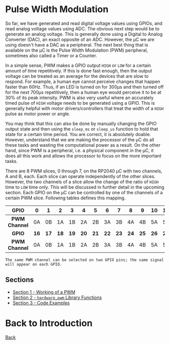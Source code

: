# Pulse Width Modulation
So far, we have generated and read digital voltage values using GPIOs, and read analog voltage values using ADC. The obvious next step would be to generate an analog voltage. This is generally done using a Digital to Analog Converter (DAC), an exact opposite of an ADC. However, the &mu;C we are using doesn't have a DAC as a peripheral. The next best thing that is available on the &mu;C is the Pulse Width Modulation (PWM) peripheral, sometimes also called a Timer or a Counter.

In a simple sense, PWM makes a GPIO output `HIGH` or `LOW` for a certain amount of time repetitively. If this is done fast enough, then the output voltage can be treated as an average for the devices that are slow to respond. For example, a human eye cannot perceive changes that happen faster than 60Hz. Thus, if an LED is turned on for 300&mu;s and then turned off for the next 700&mu;s repetitively, then a human eye would perceive it to be at 30% of its peak intensity. PWM is also very useful where an accurately timed pulse of `HIGH` voltage needs to be generated using a GPIO. This is generally helpful with motor drivers/controllers that treat the width of a `HIGH` pulse as motor power or angle.

You may think that this can also be done by manually changing the GPIO output state and then using the `sleep_ms` or `sleep_us` function to hold that state for a certain time period. You are correct, it is absolutely doable. However, understand that we are making the processor of the &mu;C do all these tasks and wasting the computational power as a result. On the other hand, since PWM is a peripheral, i.e. a physical component in the &mu;C, it does all this work and allows the processor to focus on the more important tasks.

There are 8 PWM slices, 0 through 7, on the RP2040 &mu;C with two channels, A and B, each. Each slice can operate independently of the other slices. However, the two channels of a slice allow the change of the ratio of `HIGH` time to `LOW` time only. This will be discussed in further detail in the upcoming section. Each GPIO on the &mu;C can be controlled by one of the channels of a certain PWM slice. Following tables defines this mapping.

|        GPIO        |   0    |   1    |   2    |   3    |   4    |   5    |   6    |   7    |   8    |   9    |   10   |   11   |   12   |   13   |  14   |  15   |
| :----------------: | :----: | :----: | :----: | :----: | :----: | :----: | :----: | :----: | :----: | :----: | :----: | :----: | :----: | :----: | :---: | :---: |
| **PWM<br>Channel** |   0A   |   0B   |   1A   |   1B   |   2A   |   2B   |   3A   |   3B   |   4A   |   4B   |   5A   |   5B   |   6A   |   6B   |  7A   |  7B   |
|      **GPIO**      | **16** | **17** | **18** | **19** | **20** | **21** | **22** | **23** | **24** | **25** | **26** | **27** | **28** | **29** |       |       |
| **PWM<br>Channel** |   0A   |   0B   |   1A   |   1B   |   2A   |   2B   |   3A   |   3B   |   4A   |   4B   |   5A   |   5B   |   6A   |   6B   |       |       |


```{note}
The same PWM channel can be selected on two GPIO pins; the same signal will appear on each GPIO.
```
## Sections
- [Section 1 - Working of a PWM](./sec01/working.md)
- [Section 2 - `hardware_pwm` Library Functions](./sec02/libraryFunctions.md)
- [Section 3 - Code Examples](./sec03/codeExamples.md)

# Back to Introduction
[Back](../README.md)

